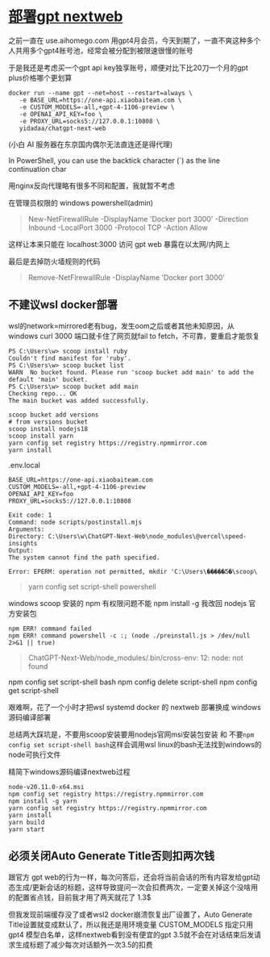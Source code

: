 # [部署gpt nextweb](/2024/01/deploy_chatgpt_next_web.md)

之前一直在 use.aihomego.com 用gpt4月会员，今天到期了，一直不爽这种多个人共用多个gpt4账号池，经常会被分配到被限速很慢的账号

于是我还是考虑买一个gpt api key独享账号，顺便对比下比20刀一个月的gpt plus价格哪个更划算

```
docker run --name gpt --net=host --restart=always \
   -e BASE_URL=https://one-api.xiaobaiteam.com \
   -e CUSTOM_MODELS=-all,+gpt-4-1106-preview \
   -e OPENAI_API_KEY=foo \
   -e PROXY_URL=socks5://127.0.0.1:10808 \
   yidadaa/chatgpt-next-web
```

(小白 AI 服务器在东京国内偶尔无法直连还是得代理)

In PowerShell, you can use the backtick character (`) as the line continuation char

用nginx反向代理略有很多不同和配置，我就暂不考虑

在管理员权限的 windows powershell(admin) 

> New-NetFirewallRule -DisplayName 'Docker port 3000' -Direction Inbound -LocalPort 3000 -Protocol TCP -Action Allow

这样让本来只能在 localhost:3000 访问 gpt web 暴露在以太网/内网上

最后是去掉防火墙规则的代码

> Remove-NetFirewallRule -DisplayName 'Docker port 3000'

## 不建议wsl docker部署

wsl的network=mirrored老有bug，发生oom之后或者其他未知原因，从windows curl 3000 端口就卡住了网页就fail to fetch，不可靠，要重启才能恢复

```
PS C:\Users\w> scoop install ruby
Couldn't find manifest for 'ruby'.
PS C:\Users\w> scoop bucket list
WARN  No bucket found. Please run 'scoop bucket add main' to add the default 'main' bucket.
PS C:\Users\w> scoop bucket add main
Checking repo... OK
The main bucket was added successfully.

scoop bucket add versions
# from versions bucket
scoop install nodejs18
scoop install yarn
yarn config set registry https://registry.npmmirror.com
yarn install
```

.env.local

```
BASE_URL=https://one-api.xiaobaiteam.com
CUSTOM_MODELS=-all,+gpt-4-1106-preview
OPENAI_API_KEY=foo
PROXY_URL=socks5://127.0.0.1:10808
```

```
Exit code: 1
Command: node scripts/postinstall.mjs
Arguments:
Directory: C:\Users\w\ChatGPT-Next-Web\node_modules\@vercel\speed-insights
Output:
The system cannot find the path specified.

Error: EPERM: operation not permitted, mkdir 'C:\Users\�����Ƽ�\scoop\
```

> yarn config set script-shell powershell

windows scoop 安装的 npm 有权限问题不能 npm install -g 我改回 nodejs 官方安装包

```
npm ERR! command failed
npm ERR! command powershell -c :; (node ./preinstall.js > /dev/null 2>&1 || true)
```

> ChatGPT-Next-Web/node_modules/.bin/cross-env: 12: node: not found

npm config set script-shell bash
npm config delete script-shell
npm config get script-shell

艰难啊，花了一个小时才把wsl systemd docker 的 nextweb 部署换成 windows 源码编译部署

总结两大踩坑是，不要用scoop安装要用nodejs官网msi安装包安装 和 不要`npm config set script-shell bash`这样会调用wsl linux的bash无法找到windows的node可执行文件

精简下windows源码编译nextweb过程

```
node-v20.11.0-x64.msi
npm config set registry https://registry.npmmirror.com
npm install -g yarn
yarn config set registry https://registry.npmmirror.com
yarn install
yarn build 
yarn start
```

## 必须关闭Auto Generate Title否则扣两次钱

跟官方 gpt web的行为一样，每次问答后，还会将当前会话的所有内容发给gpt动态生成/更新会话的标题，这样导致提问一次会扣费两次，一定要关掉这个没啥用的配置省点钱，目前我才用了两天就花了 1.3$

但我发现前端缓存没了或者wsl2 docker崩溃恢复出厂设置了，Auto Generate Title设置就变成默认了，所以我还是用环境变量 CUSTOM_MODELS 指定只用 gpt4 模型白名单，这样nextweb看到没有便宜的gpt 3.5就不会在对话结束后发请求生成标题了减少每次对话额外一次3.5的扣费
